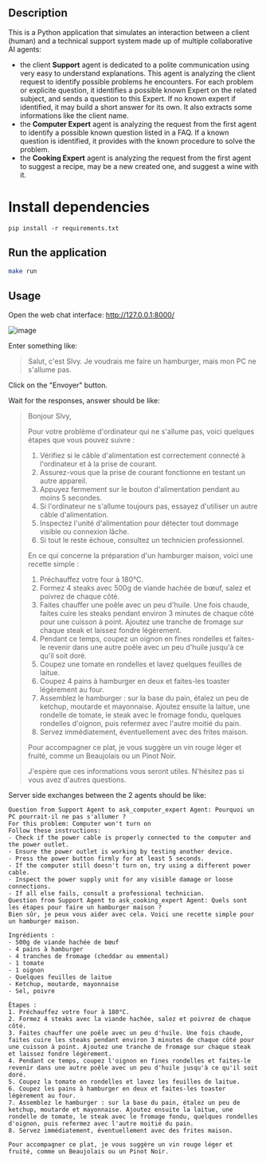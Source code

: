 ## Description

This is a Python application that simulates an interaction between a client (human) and a technical support system made up of multiple collaborative AI agents:
- the client **Support** agent is dedicated to a polite communication using very easy to understand explanations. This agent is analyzing the client request to identify possible problems he encounters. For each problem or explicite question, it identifies a possible known Expert on the related subject, and sends a question to this Expert. If no known expert if identified, it may build a short answer for its own. It also extracts some informations like the client name.
- the **Computer Expert** agent is analyzing the request from the first agent to identify a possible known question listed in a FAQ. If a known question is identified, it provides with the known procedure to solve the problem.
- the **Cooking Expert** agent is analyzing the request from the first agent to suggest a recipe, may be a new created one, and suggest a wine with it.

# Install dependencies
```
pip install -r requirements.txt
```

## Run the application

```bash
make run
```

## Usage

Open the web chat interface:
http://127.0.0.1:8000/

![image](https://github.com/user-attachments/assets/3565b667-f4ff-4446-a097-362c559eb123)

Enter something like:

> Salut, c'est Slvy. Je voudrais me faire un hamburger, mais mon PC ne s'allume pas.

Click on the "Envoyer" button.

Wait for the responses, answer should be like:

> Bonjour Slvy,
> 
> Pour votre problème d'ordinateur qui ne s'allume pas, voici quelques étapes que vous pouvez suivre :
> 
> 1. Vérifiez si le câble d'alimentation est correctement connecté à l'ordinateur et à la prise de courant.
> 2. Assurez-vous que la prise de courant fonctionne en testant un autre appareil.
> 3. Appuyez fermement sur le bouton d'alimentation pendant au moins 5 secondes.
> 4. Si l'ordinateur ne s'allume toujours pas, essayez d'utiliser un autre câble d'alimentation.
> 5. Inspectez l'unité d'alimentation pour détecter tout dommage visible ou connexion lâche.
> 6. Si tout le reste échoue, consultez un technicien professionnel.
> 
> En ce qui concerne la préparation d'un hamburger maison, voici une recette simple :
> 
> 1. Préchauffez votre four à 180°C.
> 2. Formez 4 steaks avec 500g de viande hachée de bœuf, salez et poivrez de chaque côté.
> 3. Faites chauffer une poêle avec un peu d'huile. Une fois chaude, faites cuire les steaks pendant environ 3 minutes de chaque côté pour une cuisson à point. Ajoutez une tranche de fromage sur chaque steak et laissez fondre légèrement.
> 4. Pendant ce temps, coupez un oignon en fines rondelles et faites-le revenir dans une autre poêle avec un peu d'huile jusqu'à ce qu'il soit doré.
> 5. Coupez une tomate en rondelles et lavez quelques feuilles de laitue.
> 6. Coupez 4 pains à hamburger en deux et faites-les toaster légèrement au four.
> 7. Assemblez le hamburger : sur la base du pain, étalez un peu de ketchup, moutarde et mayonnaise. Ajoutez ensuite la laitue, une rondelle de tomate, le steak avec le fromage fondu, quelques rondelles d'oignon, puis refermez avec l'autre moitié du pain.
> 8. Servez immédiatement, éventuellement avec des frites maison.
> 
> Pour accompagner ce plat, je vous suggère un vin rouge léger et fruité, comme un Beaujolais ou un Pinot Noir.
> 
> J'espère que ces informations vous seront utiles. N'hésitez pas si vous avez d'autres questions.

Server side exchanges between the 2 agents should be like:
```
Question from Support Agent to ask_computer_expert Agent: Pourquoi un PC pourrait-il ne pas s'allumer ?
For this problem: Computer won't turn on
Follow these instructions:
- Check if the power cable is properly connected to the computer and the power outlet.
- Ensure the power outlet is working by testing another device.
- Press the power button firmly for at least 5 seconds.
- If the computer still doesn't turn on, try using a different power cable.
- Inspect the power supply unit for any visible damage or loose connections.
- If all else fails, consult a professional technician.
Question from Support Agent to ask_cooking_expert Agent: Quels sont les étapes pour faire un hamburger maison ?
Bien sûr, je peux vous aider avec cela. Voici une recette simple pour un hamburger maison.

Ingrédients :
- 500g de viande hachée de bœuf
- 4 pains à hamburger
- 4 tranches de fromage (cheddar ou emmental)
- 1 tomate
- 1 oignon
- Quelques feuilles de laitue
- Ketchup, moutarde, mayonnaise
- Sel, poivre

Étapes :
1. Préchauffez votre four à 180°C.
2. Formez 4 steaks avec la viande hachée, salez et poivrez de chaque côté.
3. Faites chauffer une poêle avec un peu d'huile. Une fois chaude, faites cuire les steaks pendant environ 3 minutes de chaque côté pour une cuisson à point. Ajoutez une tranche de fromage sur chaque steak et laissez fondre légèrement.
4. Pendant ce temps, coupez l'oignon en fines rondelles et faites-le revenir dans une autre poêle avec un peu d'huile jusqu'à ce qu'il soit doré.
5. Coupez la tomate en rondelles et lavez les feuilles de laitue.
6. Coupez les pains à hamburger en deux et faites-les toaster légèrement au four.
7. Assemblez le hamburger : sur la base du pain, étalez un peu de ketchup, moutarde et mayonnaise. Ajoutez ensuite la laitue, une rondelle de tomate, le steak avec le fromage fondu, quelques rondelles d'oignon, puis refermez avec l'autre moitié du pain.
8. Servez immédiatement, éventuellement avec des frites maison.

Pour accompagner ce plat, je vous suggère un vin rouge léger et fruité, comme un Beaujolais ou un Pinot Noir.
```
